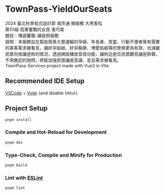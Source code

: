 # TownPass-YieldOurSeats

2024 臺北秋季程式設計節 城市通 微服務 大黑客松<br>
第55組 孤軍奮戰的女孩 張巧柔
<br>
題目：傳遞馨聲-讓座鈴服務
<br>
說明：本服務旨在幫助搭乘大眾運輸的孕婦、年長者、孩童、行動不便者等有需要的乘客需求被看見，讓好孕貼紙、好孕胸章、博愛貼紙等的使用更為有效，也減緩民眾勿按讓座鈴的情況，透過開啟播放音效功能，讓附近座位民眾聽見讓座鈴聲，不用尷尬的詢問，將能加強民眾讓座意識，並且需求被看見。
<br>
TownPass-Services project made with Vue3 in Vite.

## Recommended IDE Setup

[VSCode](https://code.visualstudio.com/) + [Volar](https://marketplace.visualstudio.com/items?itemName=Vue.volar) (and disable Vetur).

## Project Setup

```sh
pnpm install
```

### Compile and Hot-Reload for Development

```sh
pnpm dev
```

### Type-Check, Compile and Minify for Production

```sh
pnpm build
```

### Lint with [ESLint](https://eslint.org/)

```sh
pnpm lint
```
